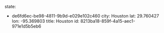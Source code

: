 state:
  - de6fd6ec-be98-4811-9b9d-e029e102c460
city: Houston
lat: 29.760427
lon: -95.369803
title: Houston
id: 8213ba18-859f-4a15-aec1-971e1d5b5eb6
